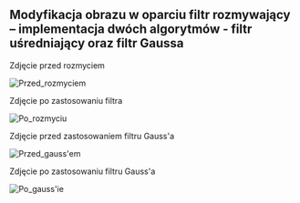 ## Modyfikacja obrazu w oparciu filtr rozmywający – implementacja dwóch algorytmów - filtr uśredniający oraz filtr Gaussa

Zdjęcie przed rozmyciem

![Przed_rozmyciem](https://user-images.githubusercontent.com/79860696/122643605-f4b33800-d110-11eb-989b-2c29805f09c7.jpg)

Zdjęcie po zastosowaniu filtra

![Po_rozmyciu](https://user-images.githubusercontent.com/79860696/122643596-e9f8a300-d110-11eb-8d13-674edf169760.jpg)

Zdjęcie przed zastosowaniem filtru Gauss'a

![Przed_gauss'em](https://user-images.githubusercontent.com/79860696/122643601-f0871a80-d110-11eb-89ae-45f1d68df33b.jpg)

Zdjęcie po zastosowaniu filtru Gauss'a

![Po_gauss'ie](https://user-images.githubusercontent.com/79860696/122643590-e36a2b80-d110-11eb-918a-6b3dc279c7fd.jpg)


